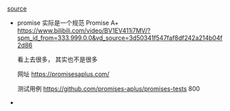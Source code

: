 [source](https://www.bilibili.com/video/BV1EV411i7MV/?spm_id_from=333.999.0.0&vd_source=3d50341f547faf8df242a214b04f2d86)

- promise 实际是一个规范  Promise A+
    https://www.bilibili.com/video/BV1EV411i7MV/?spm_id_from=333.999.0.0&vd_source=3d50341f547faf8df242a214b04f2d86

    看上去很多， 其实也不是很多

    网址  https://promisesaplus.com/

    测试用例  https://github.com/promises-aplus/promises-tests   800 

- 